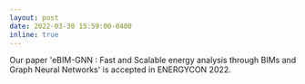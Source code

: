 ```yaml
---
layout: post
date: 2022-03-30 15:59:00-0400
inline: true
---
```


Our paper 'eBIM-GNN : Fast and Scalable energy analysis through BIMs and Graph Neural Networks' is accepted in ENERGYCON 2022.
